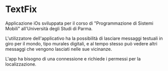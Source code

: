 # TextFix

Applicazione iOs sviluppata per il corso di "Programmazione di Sistemi Mobili" all'Università degli Studi di Parma.

L'utilizzatore dell'applicativo ha la possibilità di lasciare messaggi testuali in giro per il mondo, tipo murales digitali, e al tempo stesso può vedere altri messaggi che vengono lasciati nelle sue vicinanze.

L'app ha bisogno di una connessione e richiede i permessi per la localizzazione.
